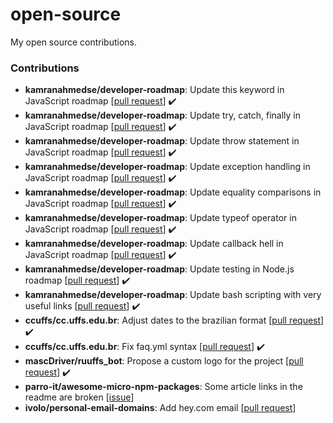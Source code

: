 # open-source
My open source contributions.

### Contributions

- **kamranahmedse/developer-roadmap**: Update this keyword in JavaScript roadmap [[pull request](https://github.com/kamranahmedse/developer-roadmap/pull/1660)] :heavy_check_mark:
- **kamranahmedse/developer-roadmap**: Update try, catch, finally in JavaScript roadmap [[pull request](https://github.com/kamranahmedse/developer-roadmap/pull/1658)] :heavy_check_mark:
- **kamranahmedse/developer-roadmap**: Update throw statement in JavaScript roadmap [[pull request](https://github.com/kamranahmedse/developer-roadmap/pull/1659)] :heavy_check_mark:
- **kamranahmedse/developer-roadmap**: Update exception handling in JavaScript roadmap [[pull request](https://github.com/kamranahmedse/developer-roadmap/pull/1657)] :heavy_check_mark:
- **kamranahmedse/developer-roadmap**: Update equality comparisons in JavaScript roadmap [[pull request](https://github.com/kamranahmedse/developer-roadmap/pull/1649)] :heavy_check_mark:
- **kamranahmedse/developer-roadmap**: Update typeof operator in JavaScript roadmap [[pull request](https://github.com/kamranahmedse/developer-roadmap/pull/1650)] :heavy_check_mark:
- **kamranahmedse/developer-roadmap**: Update callback hell in JavaScript roadmap [[pull request](https://github.com/kamranahmedse/developer-roadmap/pull/1651)] :heavy_check_mark:
- **kamranahmedse/developer-roadmap**: Update testing in Node.js roadmap [[pull request](https://github.com/kamranahmedse/developer-roadmap/pull/1652)] :heavy_check_mark:
- **kamranahmedse/developer-roadmap**: Update bash scripting with very useful links [[pull request](https://github.com/kamranahmedse/developer-roadmap/pull/1504)] :heavy_check_mark:
- **ccuffs/cc.uffs.edu.br**: Adjust dates to the brazilian format [[pull request](https://github.com/ccuffs/cc.uffs.edu.br/pull/129)] :heavy_check_mark:
- **ccuffs/cc.uffs.edu.br**: Fix faq.yml syntax [[pull request](https://github.com/ccuffs/cc.uffs.edu.br/pull/126)] :heavy_check_mark:
- **mascDriver/ruuffs_bot**: Propose a custom logo for the project [[pull request](https://github.com/mascDriver/ruuffs_bot/pull/1)] :heavy_check_mark:
- **parro-it/awesome-micro-npm-packages**: Some article links in the readme are broken [[issue](https://github.com/parro-it/awesome-micro-npm-packages/issues/72)]
- **ivolo/personal-email-domains**: Add hey.com email [[pull request](https://github.com/ivolo/personal-email-domains/pull/7)]
